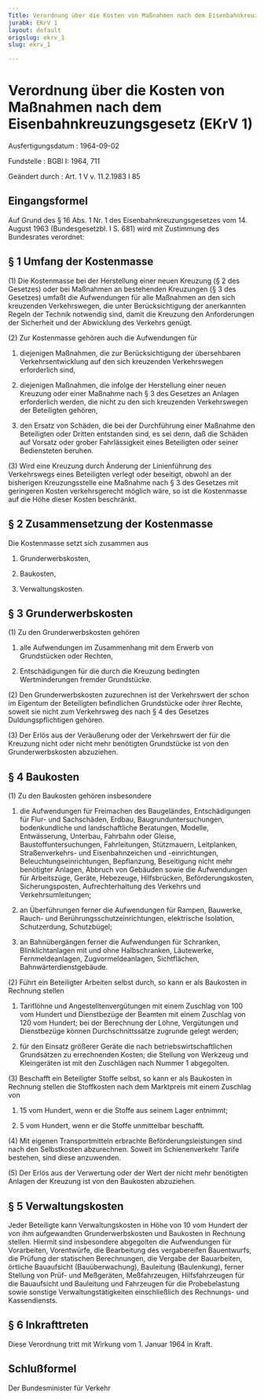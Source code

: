 ```yaml
---
Title: Verordnung über die Kosten von Maßnahmen nach dem Eisenbahnkreuzungsgesetz
jurabk: EKrV 1
layout: default
origslug: ekrv_1
slug: ekrv_1

---
```


# Verordnung über die Kosten von Maßnahmen nach dem Eisenbahnkreuzungsgesetz (EKrV 1)

Ausfertigungsdatum
:   1964-09-02

Fundstelle
:   BGBl I: 1964, 711

Geändert durch
:   Art. 1 V v. 11.2.1983 I 85

## Eingangsformel

Auf Grund des § 16 Abs. 1 Nr. 1 des Eisenbahnkreuzungsgesetzes vom 14.
August 1963 (Bundesgesetzbl. I S. 681) wird mit Zustimmung des
Bundesrates verordnet:

## § 1 Umfang der Kostenmasse

(1) Die Kostenmasse bei der Herstellung einer neuen Kreuzung (§ 2 des
Gesetzes) oder bei Maßnahmen an bestehenden Kreuzungen (§ 3 des
Gesetzes) umfaßt die Aufwendungen für alle Maßnahmen an den sich
kreuzenden Verkehrswegen, die unter Berücksichtigung der anerkannten
Regeln der Technik notwendig sind, damit die Kreuzung den
Anforderungen der Sicherheit und der Abwicklung des Verkehrs genügt.

(2) Zur Kostenmasse gehören auch die Aufwendungen für

1.  diejenigen Maßnahmen, die zur Berücksichtigung der übersehbaren
    Verkehrsentwicklung auf den sich kreuzenden Verkehrswegen erforderlich
    sind,


2.  diejenigen Maßnahmen, die infolge der Herstellung einer neuen Kreuzung
    oder einer Maßnahme nach § 3 des Gesetzes an Anlagen erforderlich
    werden, die nicht zu den sich kreuzenden Verkehrswegen der Beteiligten
    gehören,


3.  den Ersatz von Schäden, die bei der Durchführung einer Maßnahme den
    Beteiligten oder Dritten entstanden sind, es sei denn, daß die Schäden
    auf Vorsatz oder grober Fahrlässigkeit eines Beteiligten oder seiner
    Bediensteten beruhen.




(3) Wird eine Kreuzung durch Änderung der Linienführung des
Verkehrswegs eines Beteiligten verlegt oder beseitigt, obwohl an der
bisherigen Kreuzungsstelle eine Maßnahme nach § 3 des Gesetzes mit
geringeren Kosten verkehrsgerecht möglich wäre, so ist die Kostenmasse
auf die Höhe dieser Kosten beschränkt.

## § 2 Zusammensetzung der Kostenmasse

Die Kostenmasse setzt sich zusammen aus

1.  Grunderwerbskosten,


2.  Baukosten,


3.  Verwaltungskosten.

## § 3 Grunderwerbskosten

(1) Zu den Grunderwerbskosten gehören

1.  alle Aufwendungen im Zusammenhang mit dem Erwerb von Grundstücken oder
    Rechten,


2.  Entschädigungen für die durch die Kreuzung bedingten Wertminderungen
    fremder Grundstücke.




(2) Den Grunderwerbskosten zuzurechnen ist der Verkehrswert der schon
im Eigentum der Beteiligten befindlichen Grundstücke oder ihrer
Rechte, soweit sie nicht zum Verkehrsweg des nach § 4 des Gesetzes
Duldungspflichtigen gehören.

(3) Der Erlös aus der Veräußerung oder der Verkehrswert der für die
Kreuzung nicht oder nicht mehr benötigten Grundstücke ist von den
Grunderwerbskosten abzuziehen.

## § 4 Baukosten

(1) Zu den Baukosten gehören insbesondere

1.  die Aufwendungen für Freimachen des Baugeländes, Entschädigungen für
    Flur- und Sachschäden, Erdbau, Baugrunduntersuchungen, bodenkundliche
    und landschaftliche Beratungen, Modelle, Entwässerung, Unterbau,
    Fahrbahn oder Gleise, Baustoffuntersuchungen, Fahrleitungen,
    Stützmauern, Leitplanken, Straßenverkehrs- und Eisenbahnzeichen und
    -einrichtungen, Beleuchtungseinrichtungen, Bepflanzung, Beseitigung
    nicht mehr benötigter Anlagen, Abbruch von Gebäuden sowie die
    Aufwendungen für Arbeitszüge, Geräte, Hebezeuge, Hilfsbrücken,
    Beförderungskosten, Sicherungsposten, Aufrechterhaltung des Verkehrs
    und Verkehrsumleitungen;


2.  an Überführungen ferner die Aufwendungen für Rampen, Bauwerke, Rauch-
    und Berührungsschutzeinrichtungen, elektrische Isolation,
    Schutzerdung, Schutzbügel;


3.  an Bahnübergängen ferner die Aufwendungen für Schranken,
    Blinklichtanlagen mit und ohne Halbschranken, Läutewerke,
    Fernmeldeanlagen, Zugvormeldeanlagen, Sichtflächen,
    Bahnwärterdienstgebäude.




(2) Führt ein Beteiligter Arbeiten selbst durch, so kann er als
Baukosten in Rechnung stellen

1.  Tariflöhne und Angestelltenvergütungen mit einem Zuschlag von 100 vom
    Hundert und Dienstbezüge der Beamten mit einem Zuschlag von 120 vom
    Hundert; bei der Berechnung der Löhne, Vergütungen und Dienstbezüge
    können Durchschnittssätze zugrunde gelegt werden;


2.  für den Einsatz größerer Geräte die nach betriebswirtschaftlichen
    Grundsätzen zu errechnenden Kosten; die Stellung von Werkzeug und
    Kleingeräten ist mit den Zuschlägen nach Nummer 1 abgegolten.




(3) Beschafft ein Beteiligter Stoffe selbst, so kann er als Baukosten
in Rechnung stellen die Stoffkosten nach dem Marktpreis mit einem
Zuschlag von

1.  15 vom Hundert, wenn er die Stoffe aus seinem Lager entnimmt;


2.  5 vom Hundert, wenn er die Stoffe unmittelbar beschafft.




(4) Mit eigenen Transportmitteln erbrachte Beförderungsleistungen sind
nach den Selbstkosten abzurechnen. Soweit im Schienenverkehr Tarife
bestehen, sind diese anzuwenden.

(5) Der Erlös aus der Verwertung oder der Wert der nicht mehr
benötigten Anlagen der Kreuzung ist von den Baukosten abzuziehen.

## § 5 Verwaltungskosten

Jeder Beteiligte kann Verwaltungskosten in Höhe von 10 vom Hundert der
von ihm aufgewandten Grunderwerbskosten und Baukosten in Rechnung
stellen. Hiermit sind insbesondere abgegolten die Aufwendungen für
Vorarbeiten, Vorentwürfe, die Bearbeitung des vergabereifen
Bauentwurfs, die Prüfung der statischen Berechnungen, die Vergabe der
Bauarbeiten, örtliche Bauaufsicht (Bauüberwachung), Bauleitung
(Baulenkung), ferner Stellung von Prüf- und Meßgeräten, Meßfahrzeugen,
Hilfsfahrzeugen für die Bauaufsicht und Bauleitung und Fahrzeugen für
die Probebelastung sowie sonstige Verwaltungstätigkeiten
einschließlich des Rechnungs- und Kassendiensts.

## § 6 Inkrafttreten

Diese Verordnung tritt mit Wirkung vom 1. Januar 1964 in Kraft.

## Schlußformel

Der Bundesminister für Verkehr

